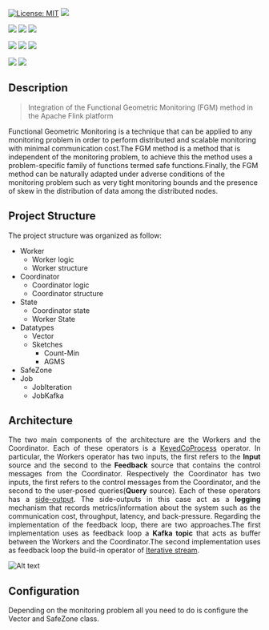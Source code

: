 
<p>

[![License: MIT](https://img.shields.io/badge/License-MIT-gree.svg)](https://opensource.org/licenses/MIT?style=plastic) 
<a href="#!" target="_blank"><img src="https://img.shields.io/static/v1?label=build&message=passing&color=gree?style=flat"/></a>


<a href="http://users.softnet.tuc.gr/~minos/Papers/edbt19.pdf" target="_blank"><img src="https://img.shields.io/static/v1?label=&message=Functional Geometric Monitoring&color=gree?style=plastic"/></a>
<a href="http://dimacs.rutgers.edu/~graham/pubs/papers/cmencyc.pdf" target="_blank"><img src="https://img.shields.io/static/v1?label=&message=Count-Min&color=gree?style=plastic"/></a>
<a href="http://dimacs.rutgers.edu/~graham/pubs/papers/streamsnet.pdf" target="_blank"><img src="https://img.shields.io/static/v1?label=&message=Fast-AGMS&color=gree?style=plastic"/></a>

<a href="#!"><img src="https://img.shields.io/static/v1?label=&message=Continuous Monitoring&color=blue?style=plastic"/></a>
<a href="#!"><img src="https://img.shields.io/static/v1?label=&message=Distributed stream processing&color=blue?style=plastic"/></a>
<a href="#!"><img src="https://img.shields.io/static/v1?label=&message=Scalability&color=gree?style=plastic"/></a>

<a href="https://flink.apache.org/" target="_blank"><img src="https://img.shields.io/static/v1?label=&message=Apache Flink &color=blue?style=plastic"/></a>
<a href="https://kafka.apache.org/" target="_blank"><img src="https://img.shields.io/static/v1?label=&message=Apache Kafka&color=gree?style=plastic"/></a>

</p>

## Description

> Integration of the Functional Geometric Monitoring (FGM) method in the Apache Flink platform

<p align="justify">

Functional Geometric Monitoring is a technique that can be applied to any monitoring problem in order to perform distributed and scalable monitoring with minimal communication cost.The FGM method is a method that is independent of the monitoring problem, to achieve this the method uses a problem-specific family of functions termed safe functions.Finally, the FGM method can be naturally adapted under adverse conditions of the monitoring problem such as very tight monitoring bounds and the presence of skew in the distribution of data among the distributed nodes.

</p>

## Project Structure

The project structure was organized as follow:

* Worker
  * Worker logic
  * Worker structure
* Coordinator
  * Coordinator logic
  * Coordinator structure
* State
  * Coordinator state
  * Worker State
* Datatypes
  * Vector
  * Sketches
    * Count-Min
    * AGMS 
* SafeZone
* Job
  * JobIteration
  * JobKafka


## Architecture

<div style="text-align: justify">

The two main components of the architecture are the Workers and the Coordinator. Each of these operators is a [KeyedCoProcess](https://nightlies.apache.org/flink/flink-docs-master/docs/dev/datastream/operators/process_function/#the-keyedprocessfunction) operator. In particular, the Workers operator has two inputs, the first refers to the **Input** source and the second to the **Feedback** source that contains the control messages from the Coordinator. Respectively the Coordinator has two inputs, the first refers to the control messages from the Coordinator, and the second to the user-posed queries(**Query** source). Each of these operators has a [side-output](https://nightlies.apache.org/flink/flink-docs-master/docs/dev/datastream/side_output/). The side-outputs in this case act as a **logging** mechanism that records metrics/information about the system such as the communication cost, throughput, latency, and back-pressure.
Regarding the implementation of the  feedback loop, there are two approaches.The first implementation uses as feedback loop a **Kafka topic** that acts as buffer between the Workers and the Coordinator.The second implementation uses as feedback loop the build-in operator of [Iterative stream](https://nightlies.apache.org/flink/flink-docs-master/docs/dev/dataset/iterations/).

</div>

<p align="center">

![Alt text](img/readme/project_structure.png)

</p>


## Configuration
Depending on the monitoring problem all you need to do is configure the Vector and SafeZone class.
